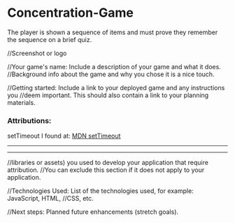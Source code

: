 # Concentration-Game
The player is shown a sequence of items and must prove they remember the sequence on a brief quiz.

//Screenshot or logo

//Your game's name: Include a description of your game and what it does.
//Background info about the game and why you chose it is a nice touch.

//Getting started: Include a link to your deployed game and any instructions you
//deem important. This should also contain a link to your planning materials.

### Attributions: 

setTimeout I found at:
[MDN setTimeout](https://developer.mozilla.org/en-US/docs/Web/API/WorkerGlobalScope/setTimeout)


---
---



//libraries or assets) you used to develop your application that require attribution.
//You can exclude this section if it does not apply to your application.

//Technologies Used: List of the technologies used, for example: JavaScript, HTML,
//CSS, etc.

//Next steps: Planned future enhancements (stretch goals).


